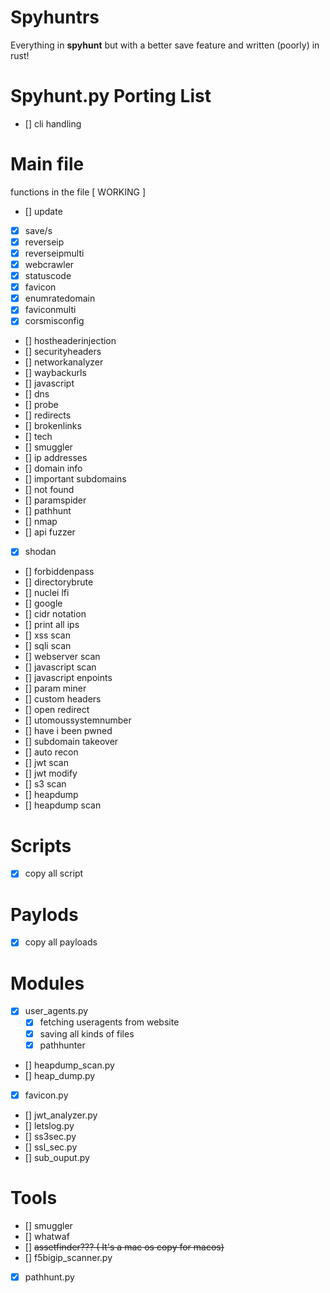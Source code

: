 # Spyhuntrs

Everything in **spyhunt** but with a better save feature and written (poorly) in rust!

# Spyhunt.py Porting List

- [] cli handling

# Main file

functions in the file [ WORKING ]

- [] update
- [x] save/s
- [x] reverseip
- [x] reverseipmulti
- [x] webcrawler
- [x] statuscode
- [x] favicon
- [x] enumratedomain
- [x] faviconmulti
- [x] corsmisconfig
- [] hostheaderinjection
- [] securityheaders
- [] networkanalyzer
- [] waybackurls
- [] javascript
- [] dns
- [] probe
- [] redirects
- [] brokenlinks
- [] tech
- [] smuggler
- [] ip addresses
- [] domain info
- [] important subdomains
- [] not found
- [] paramspider
- [] pathhunt
- [] nmap
- [] api fuzzer
- [x] shodan
- [] forbiddenpass
- [] directorybrute
- [] nuclei lfi
- [] google
- [] cidr notation
- [] print all ips
- [] xss scan
- [] sqli scan
- [] webserver scan
- [] javascript scan
- [] javascript enpoints
- [] param miner
- [] custom headers
- [] open redirect
- [] utomoussystemnumber
- [] have i been pwned
- [] subdomain takeover
- [] auto recon
- [] jwt scan
- [] jwt modify
- [] s3 scan
- [] heapdump
- [] heapdump scan

# Scripts

- [x] copy all script

# Paylods

- [x] copy all payloads

# Modules

- [x] user_agents.py
  - [x] fetching useragents from website
  - [x] saving all kinds of files
  - [x] pathhunter
- [] heapdump_scan.py
- [] heap_dump.py
- [x] favicon.py
- [] jwt_analyzer.py
- [] letslog.py
- [] ss3sec.py
- [] ssl_sec.py
- [] sub_ouput.py

# Tools

- [] smuggler
- [] whatwaf
- [] ~~assetfinder??? ( It's a mac os copy for macos)~~
- [] f5bigip_scanner.py
- [x] pathhunt.py
